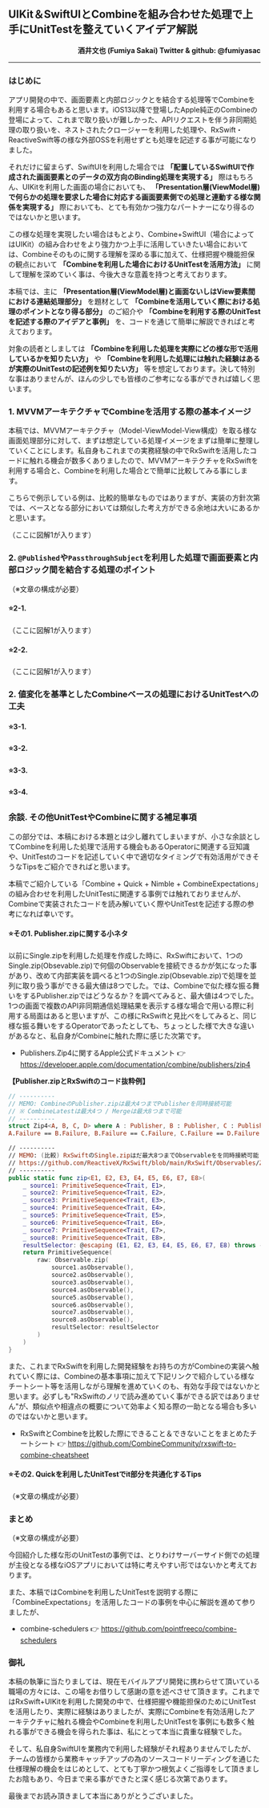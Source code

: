 ## UIKit＆SwiftUIとCombineを組み合わせた処理で上手にUnitTestを整えていくアイデア解説

<p align="right">
<strong>酒井文也 (Fumiya Sakai) Twitter &amp; github: @fumiyasac</strong>
</p>

<hr>

### はじめに

アプリ開発の中で、画面要素と内部ロジックとを結合する処理等でCombineを利用する場合もあると思います。iOS13以降で登場したApple純正のCombineの登場によって、これまで取り扱いが難しかった、APIリクエストを伴う非同期処理の取り扱いを、ネストされたクロージャーを利用した処理や、RxSwift・ReactiveSwift等の様な外部OSSを利用せずとも処理を記述する事が可能になりました。

それだけに留まらず、SwiftUIを利用した場合では __「配置しているSwiftUIで作成された画面要素とのデータの双方向のBinding処理を実現する」__ 際はもちろん、UIKitを利用した画面の場合においても、 __「Presentation層(ViewModel層)で何らかの処理を要求した場合に対応する画面要素側での処理と連動する様な関係を実現する」__ 際においても、とても有効かつ強力なパートナーになり得るのではないかと思います。

この様な処理を実現したい場合はもとより、Combine+SwiftUI（場合によってはUIKit）の組み合わせをより強力かつ上手に活用していきたい場合においては、Combineそのものに関する理解を深める事に加えて、仕様把握や機能担保の観点において __「Combineを利用した場合におけるUnitTestを活用方法」__ に関して理解を深めていく事は、今後大きな意義を持つと考えております。

本稿では、主に __「Presentation層(ViewModel層)と画面ないしはView要素間における連結処理部分」__ を題材として __「Combineを活用していく際における処理のポイントとなり得る部分」__ のご紹介や __「Combineを利用する際のUnitTestを記述する際のアイデアと事例」__ を、コードを通じて簡単に解説できればと考えております。

対象の読者としましては __「Combineを利用した処理を実際にどの様な形で活用しているかを知りたい方」__  や __「Combineを利用した処理には触れた経験はあるが実際のUnitTestの記述例を知りたい方」__ 等を想定しております。決して特別な事はありませんが、ほんの少しでも皆様のご参考になる事ができれば嬉しく思います。

### 1. MVVMアーキテクチャでCombineを活用する際の基本イメージ

本稿では、MVVMアーキテクチャ（Model-ViewModel-View構成）を取る様な画面処理部分に対して、まずは想定している処理イメージをまずは簡単に整理していくことにします。私自身もこれまでの実務経験の中でRxSwiftを活用したコードに触れる機会が数多くありましたので、MVVMアーキテクチャをRxSwiftを利用する場合と、Combineを利用した場合とで簡単に比較してみる事にします。

こちらで例示している例は、比較的簡単なものではありますが、実装の方針次第では、ベースとなる部分においては類似した考え方ができる余地は大いにあるかと思います。

（ここに図解1が入ります）

### 2. `@Published`や`PassthroughSubject`を利用した処理で画面要素と内部ロジック間を結合する処理のポイント

（※文章の構成が必要）

#### ⭐️2-1. 


（ここに図解1が入ります）


#### ⭐️2-2. 

（ここに図解1が入ります）

### 2. 値変化を基準としたCombineベースの処理におけるUnitTestへの工夫

#### ⭐️3-1. 

#### ⭐️3-2. 

#### ⭐️3-3. 

#### ⭐️3-4. 


### 余談. その他UnitTestやCombineに関する補足事項

この部分では、本稿における本題とは少し離れてしまいますが、小さな余談としてCombineを利用した処理で活用する機会もあるOperatorに関連する豆知識や、UnitTestのコードを記述していく中で適切なタイミングで有効活用ができそうなTipsをご紹介できればと思います。

本稿でご紹介している「Combine + Quick + Nimble + CombineExpectations」の組み合わせを利用したUnitTestに関連する事例では触れておりませんが、Combineで実装されたコードを読み解いていく際やUnitTestを記述する際の参考になれば幸いです。

#### ⭐️その1. Publisher.zipに関する小ネタ

以前にSingle.zipを利用した処理を作成した時に、RxSwiftにおいて、1つのSingle.zip(Obsevable.zip)で何個のObservableを接続できるかが気になった事があり、改めて内部実装を調べると1つのSingle.zip(Obsevable.zip)で処理を並列に取り扱う事ができる最大値は8つでした。では、Combineで似た様な振る舞いをするPublisher.zipではどうなるか？を調べてみると、最大値は4つでした。1つの画面で複数のAPI非同期通信処理結果を表示する様な場合で用いる際に利用する局面はあると思いますが、この様にRxSwiftと見比べをしてみると、同じ様な振る舞いをするOperatorであったとしても、ちょっとした様で大きな違いがあるなと、私自身がCombineに触れた際に感じた次第です。

- Publishers.Zip4に関するApple公式ドキュメント
  👉 https://developer.apple.com/documentation/combine/publishers/zip4

__【Publisher.zipとRxSwiftのコード抜粋例】__

```swift
// ----------
// MEMO: CombineのPublisher.zipは最大4つまでPublisherを同時接続可能
// ※ CombineLatestは最大4つ / Mergeは最大8つまで可能
// ----------
struct Zip4<A, B, C, D> where A : Publisher, B : Publisher, C : Publisher, D : Publisher, 
A.Failure == B.Failure, B.Failure == C.Failure, C.Failure == D.Failure

// ----------
// MEMO: (比較) RxSwiftのSingle.zipはだ最大8つまでObservableをを同時接続可能
// https://github.com/ReactiveX/RxSwift/blob/main/RxSwift/Observables/Zip%2Barity.swift
// ----------
public static func zip<E1, E2, E3, E4, E5, E6, E7, E8>(
    _ source1: PrimitiveSequence<Trait, E1>, 
    _ source2: PrimitiveSequence<Trait, E2>, 
    _ source3: PrimitiveSequence<Trait, E3>, 
    _ source4: PrimitiveSequence<Trait, E4>, 
    _ source5: PrimitiveSequence<Trait, E5>, 
    _ source6: PrimitiveSequence<Trait, E6>,
    _ source7: PrimitiveSequence<Trait, E7>, 
    _ source8: PrimitiveSequence<Trait, E8>, 
    resultSelector: @escaping (E1, E2, E3, E4, E5, E6, E7, E8) throws -> Element) -> PrimitiveSequence<Trait, Element> {
    return PrimitiveSequence(
        raw: Observable.zip(
            source1.asObservable(), 
            source2.asObservable(), 
            source3.asObservable(), 
            source4.asObservable(), 
            source5.asObservable(), 
            source6.asObservable(), 
            source7.asObservable(), 
            source8.asObservable(), 
            resultSelector: resultSelector
        )
    )
}
```

また、これまでRxSwiftを利用した開発経験をお持ちの方がCombineの実装へ触れていく際には、Combineの基本事項に加えて下記リンクで紹介している様なチートシート等を活用しながら理解を進めていくのも、有効な手段ではないかと思います。必ずしも"RxSwiftのノリで読み進めていく事ができる訳ではありません"が、類似点や相違点の概要について効率よく知る際の一助となる場合も多いのではないかと思います。

- RxSwiftとCombineを比較した際にできること＆できないことをまとめたチートシート
  👉 https://github.com/CombineCommunity/rxswift-to-combine-cheatsheet

#### ⭐️その2. Quickを利用したUnitTestでit部分を共通化するTips

（※文章の構成が必要）

### まとめ

（※文章の構成が必要）

今回紹介した様な形のUnitTestの事例では、とりわけサーバーサイド側での処理が主役となる様なiOSアプリにおいては特に考えやすい形ではないかと考えております。

また、本稿ではCombineを利用したUnitTestを説明する際に「CombineExpectations」を活用したコードの事例を中心に解説を進めて参りましたが、

- combine-schedulers
  👉 https://github.com/pointfreeco/combine-schedulers

### 御礼

本稿の執筆に当たりましては、現在モバイルアプリ開発に携わらせて頂いている職場の方々には、この場をお借りして感謝の意を述べさせて頂きます。これまではRxSwift+UIKitを利用した開発の中で、仕様把握や機能担保のためにUnitTestを活用したり、実際に経験はありましたが、実際にCombineを有効活用したアーキテクチャに触れる機会やCombineを利用したUnitTestを事例にも数多く触れる事ができる機会を得られた事は、私にとって本当に貴重な経験でした。

そして、私自身SwiftUIを業務内で利用した経験がそれ程ありませんでしたが、チームの皆様から業務キャッチアップの為のソースコードリーディングを通じた仕様理解の機会をはじめとして、とても丁寧かつ根気よくご指導をして頂きましたお陰もあり、今日まで来る事ができたと深く感じる次第であります。

最後までお読み頂きまして本当にありがとうございました。
